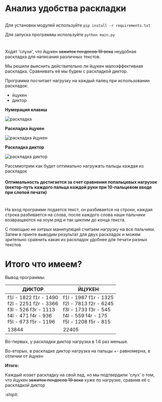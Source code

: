 # Анализ удобства раскладки

##  

Для установки модулей используйте `pip install -r requirements.txt`

Для запуска программы используйте `python main.py`

#

Ходят 'слухи', что йцукен ~~зажиток пендосов 19 века~~ неудобная раскладка для написания различных текстов.

Мы решили выяснить действительно ли йцукен малоэффективная раскладка. Сравнивать её мы будем с раскладкой диктор.

Программа посчитает нагрузку на каждый палец при использовании раскладок:

* йцукен
* диктор

**Нумерация клавиш**

![раскладка](https://sun1-24.userapi.com/impg/J9-yxGznQEUdR4_FQGFx62Wn1g_R3vmK3eAr9g/Thd0O5aaJyw.jpg?size=826x251&quality=96&sign=ca66b193e8d7b76a8ae6395dcc858d46&type=album)

**Раскладка йцукен**

![раскладка йцукен](https://hsto.org/r/w1560/getpro/geektimes/post_images/766/a78/9eb/766a789eb2a7bf3e024bbf0602d53d87.png)

**Раскладка диктор**

![раскладка диктор](https://hsto.org/r/w1560/getpro/geektimes/post_images/dd7/793/5e6/dd77935e6b65b5b49aad609da43157db.jpg)

Рассммотрим как будет оптимально нагружать пальцы каждая из раскладок

#### Оптимальность достигается за счет сравнения попальцевых нагрузок (вектор-путь каждого пальца каждой руки при 10-пальцевом вводе при слепой печати) ####

#

На вход программе подается текст, он разбивается на строки, каждая строка разбивается на слова, после каждого слова наши
пальчики возвращаются на хоум ряд и так циклим до конца текста.

С помощью не хитрых манипуляций считаем нагрузку на все пальчики.
Затем в принте выводим результат для двух раскладок и можем зрительно сравнить какая из раскладок удобнее для печати
разных текстов

# Итого что имеем?

Вывод программы:

| ДИКТОР                | ЙЦУКЕН |
|-----------------------|--------|
| f1l - 1822	f1r - 1490 <br/>f2l - 2251	f2r - 3366<br/>f3l - 526	f3r - 1113<br/>f4l - 471	f4r - 936<br/>f5l - 673	f5r - 1196| f1l - 1987	f1r - 1325<br/>f2l - 7813	f2r - 6245<br/>f3l - 1733	f3r - 545<br/>f4l - 559	f4r - 175<br/>f5l - 1208	f5r - 815|
|13844|22405|

Во-первых, у раскладки диктор нагрузка в 1.6 раз меньше.

Во-вторых, в раскладке диктор нагрузка на пальцы +- равномерна, в отличии от йцукен

**Итого:**

Каждый юзает раскладку на свой лад, но мы подтвердили 'слух' о том, что йцукен ~~зажиток пендосов 19 века~~ хуже по нагрузке, сравнив её с раскладкой диктор

:shipit:






























